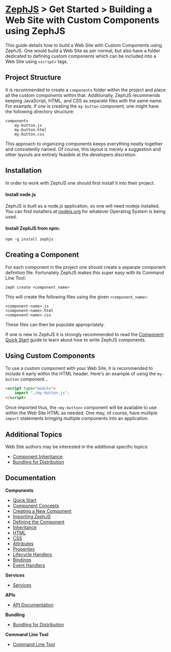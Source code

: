 # [ZephJS](../README.md) > Get Started > Building a Web Site with Custom Components using ZephJS

This guide details how to build a Web Site with Custom Components using ZephJS. One would build a Web Site as per normal, but also have a folder dedicated to defining custom components which can be included into a Web Site using `<script>` tags.

## Project Structure

It is recommended to create a `components` folder within the project and place all the custom components within that. Additionally, ZephJS recommends keeping JavaScript, HTML, and CSS as separate files with the same name.  For example, if one is creating the `my-button` component, one might have the following directory structure:

```text
components
  	my-button.js
	my-button.html
	my-button.css
```

This approach to organizing components keeps everything neatly together and consistently named.  Of course, this layout is merely a suggestion and other layouts are entirely feasible at the developers discretion.

## Installation

In order to work with ZephJS one should first install it into their project.

#### Install node.js

ZephJS is built as a node.js application, so one will need nodejs installed. You can find installers at [nodejs.org](https://nodejs.org) for whatever Operating System is being used.

#### Install ZephJS from npm:
```
npm -g install zephjs
```

## Creating a Component

For each component in the project one should create a separate component definition file.  Fortunately ZephJS makes this super easy with its Command Line Tool:

```shell
zeph create <component_name>
```

This will create the following files using the given `<component_name>`:

```text
<component-name>.js
<component-name>.html
<component-name>.css
```

These files can then be populate appropriately.

If one is new to ZephJS it is strongly recommended to read the [Component Quick Start](./ComponentQuickStart.md) guide to learn about how to write ZephJS components.

## Using Custom Components

To use a custom component with your Web Site, it is recommended to include it early within the HTML header. Here's an example of using the `my-button` component...

```html
<script type="module">
	import "./my-button.js";
</script>
```

Once imported thus, the `<my-button>` component will be available to use within the Web Site HTML as needed. One may, of course, have multiple `import` statements bringing multiple components into an application.

## Additional Topics

Web Site authors may be interested in the additional specific topics:

- [Component Inheritance](./ComponentInheritance.md)
- [Bundling for Distribution](./ComponentBundling.md)

## Documentation

**Components**
 - [Quick Start](./ComponentQuickStart.md)
 - [Component Concepts](./ComponentConcepts.md)
 - [Creating a New Component](./ComponentCreation.md)
 - [Importing ZephJS](./ComponentImporting.md)
 - [Defining the Component](./ComponentDefinition.md)
 - [Inheritance](./ComponentInheritance.md)
 - [HTML](./ComponentMarkup.md)
 - [CSS](./ComponentStyling.md)
 - [Attributes](./ComponentAttributes.md)
 - [Properties](./ComponentProperties.md)
 - [Lifecycle Handlers](./ComponentLifecycleHandlers.md)
 - [Bindings](./ComponentBindings.md)
 - [Event Handlers](./ComponentEvents.md)

**Services**
 - [Services](./Services.md)

**APIs**
 - [API Documentation](./API.md)

**Bundling**
  - [Bundling for Distribution](./ComponentBundling.md)

**Command Line Tool**
 - [Command Line Tool](./CLI.md)
